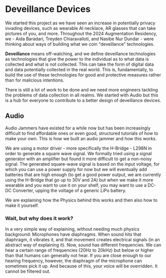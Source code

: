 # Deveillance Devices
We started this project as we have seen an increase in potentially privacy invading devices, such as wearable AI necklace, AR glasses that can take pictures of you, and more. Throughout the 2024 Augmentation Residency, we - Aida Baradari, Treyden Chiaravalloti, and Nasibe Nur Dundar - were thinking about ways of building what we coin "deveillance" technologies. 

**Deveillance** means off-watching, and we define deveillance technologies as technologies that give the power to the individual as to what data is collected and what is not collected. This can take the form of digital data and data potentially collected in the real world. This is, fundamentally, to build the use of these technologies for good and protective measures rather than for malicious intentions. 

There is still a lot of work to be done and we need more engineers tackling the problems of data collection in all realms. We started with Audio but this is a hub for everyone to contribute to a better design of deveillance devices. 

## Audio
Audio Jammers have existed for a while now but has been increasingly difficult to find affordable ones or even good, structured tutorials of how to make your own. This is how we built an audio jammer and how this works.

We are using a motor driver - more specifically the H-Bridge - L298N in order to generate a square wave signal. We formally tried using a signal generator with an amplifier but found it more difficult to get a non-noisy signal. 
The generated square-wave signal is based on the input voltage, for which you can use a power supply for now but we will eventually add batteries that are high enough (to get a good power output, we are currently using the H-Bridge that go up to 30V and 2A) but when we make it more wearable and you want to use it on your shelf, you may want to use a DC-DC Converter, upping the voltage of a generic LiPo battery. 

We are explaining how the Physics behind this works and then also how to make it yourself. 

### Wait, but why does it work? 
In a very simple way of explaining, without needing much physics background: Microphones have diaphragms. When sound hits that diaphragm, it vibrates it, and that movement creates electrical signals (in an abstract way of explaining it). 
Now, sound has different frequencies. We can hear a certain range of frequencies (20Hz to 20kHz) but below or higher than that humans can generally not hear. If you are close enough to our hearing frequency, however, the diaphragm of the microphone can sometimes pick it up. 
And because of this, your voice will be overridden. It cannot be filtered out. 
